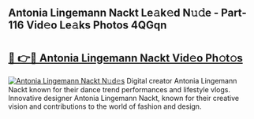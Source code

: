 ## Antonia Lingemann Nackt Le𝚊k𝚎d N𝚞𝚍e - Part-116 Vid𝚎o Le𝚊ks Photos 4QGqn

# <h2><a href="http://fb0pl9c.evod.top/?m=Antonia+Lingemann+Nackt">🔗 👉🔴 Antonia Lingemann Nackt Vid𝚎o Ph𝚘t𝚘s</a></h2>

[![Antonia Lingemann Nackt N𝚞d𝚎s](https://i.imgur.com/8V9OHl7.gif)](http://fb0pl9c.evod.top/?m=Antonia+Lingemann+Nackt)
Digital creator Antonia Lingemann Nackt known for their dance trend performances and lifestyle vlogs. Innovative designer Antonia Lingemann Nackt, known for their creative vision and contributions to the world of fashion and design. 
